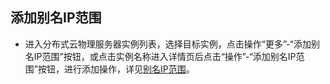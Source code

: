 ## 添加别名IP范围

- 进入分布式云物理服务器实例列表，选择目标实例，点击操作“更多”-“添加别名IP范围”按钮，或点击实例名称进入详情页后点击“操作”-“添加别名IP范围”按钮，进行添加操作，详见[别名IP范围](../../../Operation-Guide/Networking/Alisas-IP.md)。<br/>
